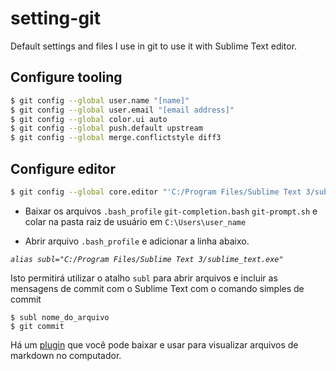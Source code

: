 # setting-git

Default settings and files I use in git to use it with Sublime Text editor.

## Configure tooling

```sh
$ git config --global user.name "[name]"
$ git config --global user.email "[email address]"
$ git config --global color.ui auto
$ git config --global push.default upstream
$ git config --global merge.conflictstyle diff3
```

## Configure editor

```sh
$ git config --global core.editor "'C:/Program Files/Sublime Text 3/sublime_text.exe' -n -w"
```

* Baixar os arquivos `.bash_profile` `git-completion.bash` `git-prompt.sh` e colar na pasta raiz de usuário em `C:\Users\user_name`

* Abrir arquivo `.bash_profile` e adicionar a linha abaixo. 

*`alias subl="C:/Program Files/Sublime Text 3/sublime_text.exe"`*

Isto permitirá utilizar o atalho `subl` para abrir arquivos e incluir as mensagens de commit com o Sublime Text com o comando simples de commit

```
$ subl nome_do_arquivo
$ git commit
```

Há um [plugin][packagecontrol] que você pode baixar e usar para visualizar arquivos de markdown no computador.

[packagecontrol]:<https://packagecontrol.io/installation#st3>
